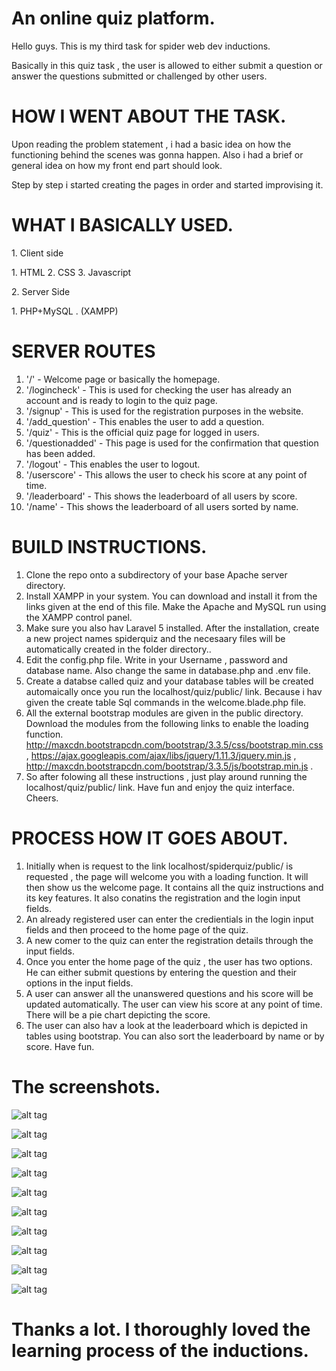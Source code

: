 
# An online quiz platform.
<p> Hello guys. This is my third task for spider web dev inductions. </p>
<p> Basically in this quiz task , the user is allowed to either submit a question or answer the questions submitted or challenged by other users. </p>

# HOW I WENT ABOUT THE TASK.
<p> Upon reading the problem statement , i had a basic idea on how the functioning behind the scenes was gonna happen.
Also i had a brief or general idea on how my front end part should look. </p>
<p> Step by step i started creating the pages in order and started improvising it. </p>

# WHAT I BASICALLY USED.
<p> 1. Client side </p>
<p>      1. HTML
      2. CSS
      3. Javascript </p>
 <p>   2. Server Side </p>
<p>      1. PHP+MySQL . (XAMPP) </p>
       
# SERVER ROUTES

1. '/' - Welcome page or basically the homepage.
2. '/logincheck' - This is used for checking the user has already an account and is ready to login to the quiz page.
3. '/signup' - This is used for the registration purposes in the website.
4. '/add_question' - This enables the user to add a question.
5. '/quiz' - This is the official quiz page for logged in users.
6. '/questionadded' - This page is used for the confirmation that question has been added.
7. '/logout' - This enables the user to logout.
8. '/userscore' - This allows the user to check his score at any point of time.
9. '/leaderboard' - This shows the leaderboard of all users by score.
10. '/name' - This shows the leaderboard of all users sorted by name.

# BUILD INSTRUCTIONS.

1. Clone the repo onto a subdirectory of your base Apache server directory.
2. Install XAMPP in your system. You can download and install it from the links given at the end of this file.
Make the Apache and MySQL run using the XAMPP control panel.  
3. Make sure you also hav Laravel 5 installed. After the installation, create a new project names spiderquiz and the necesaary files will be automatically created in the folder directory.. 
4. Edit the config.php file. Write in your Username , password and database name. Also change the same in database.php and .env file.
5. Create a databse called quiz and your database tables will be created automaically once you run the localhost/quiz/public/  link. Because i hav given the create table Sql commands in the welcome.blade.php file.
6. All the external bootstrap modules are given in the public directory.  Download the modules from the following links to enable the loading function. http://maxcdn.bootstrapcdn.com/bootstrap/3.3.5/css/bootstrap.min.css , https://ajax.googleapis.com/ajax/libs/jquery/1.11.3/jquery.min.js , http://maxcdn.bootstrapcdn.com/bootstrap/3.3.5/js/bootstrap.min.js . 
7. So after folowing all these instructions , just play around running the localhost/quiz/public/ link. Have fun and enjoy the quiz interface. Cheers. 

# PROCESS HOW IT GOES ABOUT.

1. Initially when is request to the link localhost/spiderquiz/public/ is requested , the page will welcome you with a loading function. It will then show us the welcome page. It contains all the quiz instructions and its key features. It also conatins the registration and the login input fields.
2. An already registered user can enter the credientials in the login input fields and then proceed to the home page of the quiz.
3. A new comer to the quiz can enter the registration details through the input fields.
4. Once you enter the home page of the quiz , the user has two options. He can either submit questions by entering the question and their options in the input fields.
5. A user can answer all the unanswered questions and his score will be updated automatically.  The user can view his score at any point of time. There will be a pie chart depicting the score.
6. The user can also hav a look at the leaderboard which is depicted in tables using bootstrap. You can also sort the leaderboard by name or by score. Have fun.

# The screenshots.

![alt tag](http://i.imgur.com/OkBAPJY.jpg)

![alt tag](http://i.imgur.com/KZaxXyH.jpg)

![alt tag](http://i.imgur.com/Whg9T2i.jpg)

![alt tag](http://i.imgur.com/yRNIXjl.jpg)

![alt tag](http://i.imgur.com/erpKLKz.jpg)

![alt tag](http://i.imgur.com/hX0AnYS.jpg)

![alt tag](http://i.imgur.com/7Tc0smw.jpg)

![alt tag](http://i.imgur.com/lygh7BJ.jpg)

![alt tag](http://i.imgur.com/whHBYtF.jpg)

![alt tag](http://i.imgur.com/i9PsNVY.jpg)

# Thanks a lot. I thoroughly loved the learning process of the inductions.
